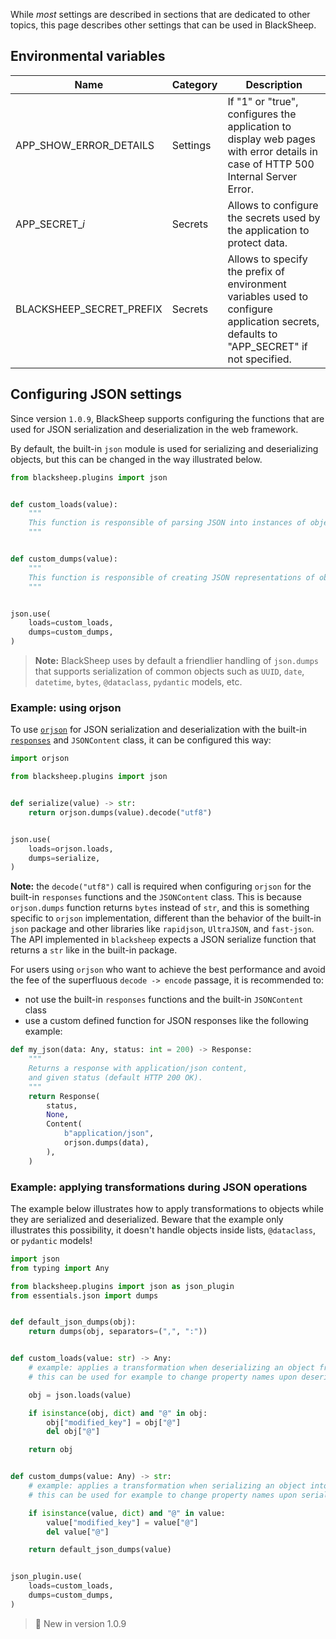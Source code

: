 While _most_ settings are described in sections that are dedicated to other
topics, this page describes other settings that can be used in BlackSheep.

## Environmental variables

| Name                     | Category | Description                                                                                                                             |
| ------------------------ | -------- | --------------------------------------------------------------------------------------------------------------------------------------- |
| APP_SHOW_ERROR_DETAILS   | Settings | If "1" or "true", configures the application to display web pages with error details in case of HTTP 500 Internal Server Error.         |
| APP_SECRET_<i>i</i>      | Secrets  | Allows to configure the secrets used by the application to protect data.                                                                |
| BLACKSHEEP_SECRET_PREFIX | Secrets  | Allows to specify the prefix of environment variables used to configure application secrets, defaults to "APP_SECRET" if not specified. |

## Configuring JSON settings
Since version `1.0.9`, BlackSheep supports configuring the functions that are
used for JSON serialization and deserialization in the web framework.

By default, the built-in `json` module is used for serializing and
deserializing objects, but this can be changed in the way illustrated below.

```python
from blacksheep.plugins import json


def custom_loads(value):
    """
    This function is responsible of parsing JSON into instances of objects.
    """


def custom_dumps(value):
    """
    This function is responsible of creating JSON representations of objects.
    """


json.use(
    loads=custom_loads,
    dumps=custom_dumps,
)
```

> **Note:** BlackSheep uses by default a friendlier handling of `json.dumps`
> that supports serialization of common objects such as `UUID`, `date`,
> `datetime`, `bytes`, `@dataclass`, `pydantic` models, etc.

### Example: using orjson

To use [`orjson`](https://github.com/ijl/orjson) for JSON serialization and
deserialization with the built-in [`responses`](../responses/) and
`JSONContent` class, it can be configured this way:

```python
import orjson

from blacksheep.plugins import json


def serialize(value) -> str:
    return orjson.dumps(value).decode("utf8")


json.use(
    loads=orjson.loads,
    dumps=serialize,
)

```

**Note:** the `decode("utf8")` call is required when configuring `orjson` for
the built-in `responses` functions and the `JSONContent` class. This is because
`orjson.dumps` function returns `bytes` instead of `str`, and this is something
specific to `orjson` implementation, different than the behavior of the
built-in `json` package and other libraries like `rapidjson`, `UltraJSON`, and
`fast-json`. The API implemented in `blacksheep` expects a JSON serialize
function that returns a `str` like in the built-in package.

For users using `orjson` who want to achieve the best performance and avoid the
fee of the superfluous `decode -> encode` passage, it is recommended to:

* not use the built-in `responses` functions and the built-in `JSONContent`
  class
* use a custom defined function for JSON responses like the following example:

```python
def my_json(data: Any, status: int = 200) -> Response:
    """
    Returns a response with application/json content,
    and given status (default HTTP 200 OK).
    """
    return Response(
        status,
        None,
        Content(
            b"application/json",
            orjson.dumps(data),
        ),
    )
```

### Example: applying transformations during JSON operations
The example below illustrates how to apply transformations to objects while
they are serialized and deserialized. Beware that the example only illustrates
this possibility, it doesn't handle objects inside lists, `@dataclass`, or
`pydantic` models!

```python
import json
from typing import Any

from blacksheep.plugins import json as json_plugin
from essentials.json import dumps


def default_json_dumps(obj):
    return dumps(obj, separators=(",", ":"))


def custom_loads(value: str) -> Any:
    # example: applies a transformation when deserializing an object from JSON
    # this can be used for example to change property names upon deserialization

    obj = json.loads(value)

    if isinstance(obj, dict) and "@" in obj:
        obj["modified_key"] = obj["@"]
        del obj["@"]

    return obj


def custom_dumps(value: Any) -> str:
    # example: applies a transformation when serializing an object into JSON
    # this can be used for example to change property names upon serialization

    if isinstance(value, dict) and "@" in value:
        value["modified_key"] = value["@"]
        del value["@"]

    return default_json_dumps(value)


json_plugin.use(
    loads=custom_loads,
    dumps=custom_dumps,
)
```

> 🚀 New in version 1.0.9
